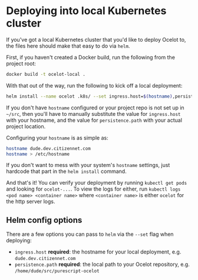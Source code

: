 # Deploying into local Kubernetes cluster

If you've got a local Kubernetes cluster that you'd like to deploy Ocelot to, the files here should make that easy to do via `helm`.

First, if you haven't created a Docker build, run the following from the project root:

```bash
docker build -t ocelot-local .
```

With that out of the way, run the following to kick off a local deployment:

```bash
helm install --name ocelot .k8s/ --set ingress.host=$(hostname),persistence.path=/home/$USER/src/purescript-ocelot
```

If you don't have `hostname` configured or your project repo is not set up in `~/src`, then you'll have to manually substitute the value for `ingress.host` with your hostname, and the value for `persistence.path` with your actual project location.

Configuring your `hostname` is as simple as:

```bash
hostname dude.dev.citizennet.com
hostname > /etc/hostname
```

If you don't want to mess with your system's `hostname` settings, just hardcode that part in the `helm install` command.

And that's it! You can verify your deployment by running `kubectl get pods` and looking for `ocelot-...`. To view the logs for either, run `kubectl logs <pod name> <container name>` where `<container name>` is either `ocelot` for the http server logs.

## Helm config options

There are a few options you can pass to `helm` via the `--set` flag when deploying:

- `ingress.host` **required**: the hostname for your local deployment, e.g. `dude.dev.citizennet.com`
- `persistence.path` **required**: the local path to your Ocelot repository, e.g. `/home/dude/src/purescript-ocelot`
